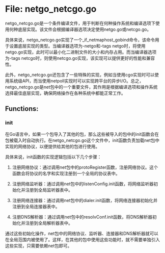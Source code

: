 # File: netgo_netcgo.go

netgo_netcgo.go是一个条件编译文件，用于判断在何种操作系统和编译选项下使用何种底层实现。该文件会根据编译器选项决定使用netgo.go或netcgo.go。

具体来说，netgo_netcgo.go实现了一个_if_netmaphost_gobind命令，该命令用于设置底层实现的类型。当编译器选项为-netgo和-tags netgo时，将使用netgo.go实现，此时可以最小化二进制文件的大小和内存占用。而当编译器选项为-tags netcgo时，则使用netcgo.go实现，该实现可以提供更好的性能和兼容性。

此外，netgo_netcgo.go还包含了一些特殊的实现，例如当使用cgo实现时可以使用系统级API，而当使用netpoll实现时可以实现跨平台的异步I/O。总之，netgo_netcgo.go是net包中的一个重要文件，其作用是根据编译选项和操作系统选择最佳底层实现，确保网络操作在各种系统中都能正常工作。

## Functions:

### init

在Go语言中，如果一个包导入了其他的包，那么这些被导入的包中的init函数会在包被载入时自动执行。在netgo_netcgo.go这个文件中，init函数负责加载net包中实现的网络协议，以便提供给其他的包进行使用。

具体来说，init函数的实现逻辑包括以下几个步骤：

1. 注册网络协议：通过调用net包中的protoRegister函数，注册网络协议。这个函数会将协议的名字和实现注册到一个全局的协议表中。

2. 注册网络监听器：通过调用net包中的listenConfig.init函数，将网络监听器初始化并注册到全局监听器表中。

3. 注册网络连接器：通过调用net包中的dialer.init函数，将网络连接器初始化并注册到全局连接器表中。

4. 注册DNS解析器：通过调用net包中的resolvConf.init函数，将DNS解析器初始化并注册到全局解析器表中。

通过这些初始化操作，net包中的网络协议、监听器、连接器和DNS解析器就可以在全局范围内被使用了。这样，在其他的包中使用这些功能时，就不需要单独引入这些实现，只需要依赖net包即可。



